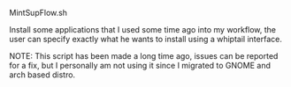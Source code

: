 MintSupFlow.sh

Install some applications that I used some time ago into my workflow, the user can specify exactly what he wants to install using a whiptail interface.

NOTE: This script has been made a long time ago, issues can be reported for a fix, but I personally am not using it since I migrated to GNOME and arch based distro.

